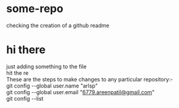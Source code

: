 # some-repo
checking the creation of a github readme
# hi there
just adding something to the file<br>
hit the re<br>
These are the steps to make changes to any particular repository:-
<br>
git config --global user.name "arlsp"
<br>
git config --global user.email "6779.areenpatil@gmail.com"
<br>
git config --list



